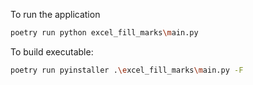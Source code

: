 To run the application

```sh
poetry run python excel_fill_marks\main.py
```

To build executable:
```sh
poetry run pyinstaller .\excel_fill_marks\main.py -F
```
